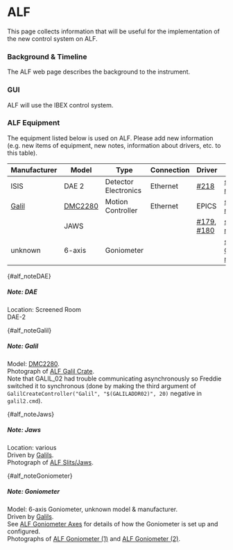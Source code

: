 # ALF

This page collects information that will be useful for the implementation of the new control system on ALF.

### Background & Timeline
The ​ALF web page describes the background to the instrument.

### GUI
ALF will use the IBEX control system.

### ALF Equipment
The equipment listed below is used on ALF. Please add new information (e.g. new items of equipment, new notes, information about drivers, etc. to this table). 

Manufacturer | Model | Type | Connection | Driver | Notes
------------ | ------------- | ------------- | ------------- | ------------- | -------------------------------------------
ISIS | DAE 2 | Detector Electronics | Ethernet | [#218](https://github.com/ISISComputingGroup/IBEX/issues/218) |[see DAE note](#alf_noteDAE)
[Galil](http://www.galilmc.com/) | [DMC2280](http://www.galilmc.com/products/dmc-22x0.php) | Motion Controller | Ethernet | EPICS |[see Galil note](#alf_noteGalil)
 |  | JAWS | | | [#179](https://github.com/ISISComputingGroup/IBEX/issues/179), [#180](https://github.com/ISISComputingGroup/IBEX/issues/180) |[see Jaws note](#alf_noteJaws)
unknown | 6-axis | Goniometer |  |  |[see Goniometer note](#alf_noteGoniometer)

{#alf_noteDAE}
##### Note: DAE #####
Location: Screened Room<br>
DAE-2

{#alf_noteGalil}
##### Note: Galil #####
Model: [DMC2280](http://www.galilmc.com/products/dmc-22x0.php).<br>
Photograph of [ALF Galil Crate](https://stfc365.sharepoint.com/:i:/r/sites/ISISExperimentControls/ICP%20Discussions/ALF/ALF_Galil_Crate.jpg?csf=1&web=1&e=tteUae).<br>
Note that GALIL_02 had trouble communicating asynchronously so Freddie switched it to synchronous (done by making the third argument of `GalilCreateController("Galil", "$(GALILADDR02)", 20)` negative in `galil2.cmd`).

{#alf_noteJaws}
##### Note: Jaws #####
Location: various<br>
Driven by [Galils](#alf_noteGalil).<br>
Photograph of [ALF Slits/Jaws](https://stfc365.sharepoint.com/sites/ISISExperimentControls/ICP%20Discussions/Forms/AllItems.aspx?id=%2Fsites%2FISISExperimentControls%2FICP%20Discussions%2FALF%2FALF%5FSlits%2Ejpg&viewid=45d81cb9%2D9571%2D4a80%2Da5cc%2D2cb4871703a3&parent=%2Fsites%2FISISExperimentControls%2FICP%20Discussions%2FALF).

{#alf_noteGoniometer}
##### Note: Goniometer #####
Model: 6-axis Goniometer, unknown model & manufacturer.<br>
Driven by [Galils](#alf_noteGalil).<br>
See [ALF Goniometer Axes](/specific_iocs/motor_extensions/ALF-Goniometer-Axes) for details of how the Goniometer is set up and configured.<br>
Photographs of [ALF Goniometer (1)](https://stfc365.sharepoint.com/sites/ISISExperimentControls/ICP%20Discussions/Forms/AllItems.aspx?id=%2Fsites%2FISISExperimentControls%2FICP%20Discussions%2FALF%2FALF%5FGoniometer%5F1%2Ejpg&viewid=45d81cb9%2D9571%2D4a80%2Da5cc%2D2cb4871703a3&parent=%2Fsites%2FISISExperimentControls%2FICP%20Discussions%2FALF) and [ALF Goniometer (2)](https://stfc365.sharepoint.com/sites/ISISExperimentControls/ICP%20Discussions/Forms/AllItems.aspx?id=%2Fsites%2FISISExperimentControls%2FICP%20Discussions%2FALF%2FALF%5FGoniometer%5F2%2Ejpg&viewid=45d81cb9%2D9571%2D4a80%2Da5cc%2D2cb4871703a3&parent=%2Fsites%2FISISExperimentControls%2FICP%20Discussions%2FALF).
